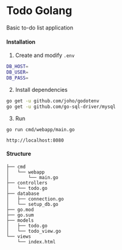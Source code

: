 # Todo Golang
Basic to-do list application

#### Installation
1. Create and modify `.env`
```bash
DB_HOST=
DB_USER=
DB_PASS=
```
2. Install dependencies
```bash
go get -u github.com/joho/godotenv
go get -u github.com/go-sql-driver/mysql
```
3. Run
```
go run cmd/webapp/main.go

http://localhost:8080
```

#### Structure
```
├── cmd
│   └── webapp
│       └── main.go
├── controllers
│   └── todo.go
├── database
│   ├── connection.go
│   └── setup_db.go
├── go.mod
├── go.sum
├── models
│   ├── todo.go
│   └── todo_view.go
└── views
    └── index.html
```

